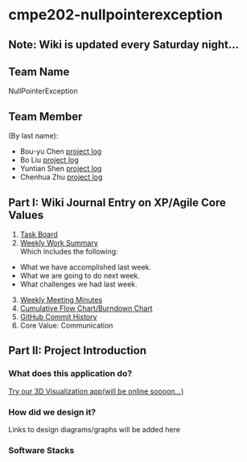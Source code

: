 # cmpe202-nullpointerexception

## Note: Wiki is updated every Saturday night...

## Team Name
NullPointerException

## Team Member
(By last name):
* Bou-yu Chen [project log](https://github.com/nguyensjsu/cmpe202-nullpointerexception/blob/master/wiki/Individual%20Log%20-%20Bou%20Yu.md)
* Bo Liu [project log](https://github.com/nguyensjsu/cmpe202-nullpointerexception/blob/master/wiki/Individual%20Log%20-%20bo.md)
* Yuntian Shen [project log](https://github.com/nguyensjsu/cmpe202-nullpointerexception/blob/master/wiki/Individual%20Log%20-%20Yuntian.md)
* Chenhua Zhu [project log](https://github.com/nguyensjsu/cmpe202-nullpointerexception/blob/master/wiki/Individual%20Log%20-%20Chenhua.md)

## Part I: Wiki Journal Entry on XP/Agile Core Values 
1. [Task Board](https://github.com/nguyensjsu/cmpe202-nullpointerexception/projects/1)
2. [Weekly Work Summary](https://github.com/nguyensjsu/cmpe202-nullpointerexception/blob/master/wiki/Group%20Weekly%20Work%20Summary.md)<br/>
Which includes the following:
* What we have accomplished last week.
* What we are going to do next week.
* What challenges we had last week.
3. [Weekly Meeting Minutes](https://github.com/nguyensjsu/cmpe202-nullpointerexception/blob/master/wiki/Weekly%20Meeting%20Minutes.md)<br/>
4. [Cumulative Flow Chart/Burndown Chart](https://docs.google.com/a/sjsu.edu/spreadsheets/d/1bWMVaQuS-0zET6jMfLjl1s13q0flpJJ-jsu5P5w4Vlc/edit?usp=sharing)
5. [GitHub Commit History](https://github.com/nguyensjsu/cmpe202-nullpointerexception/commits/master)
6. Core Value: Communication

## Part II: Project Introduction
### What does this application do?
[Try our 3D Visualization app(will be online soooon...)](url)

### How did we design it?
Links to design diagrams/graphs will be added here

### Software Stacks
